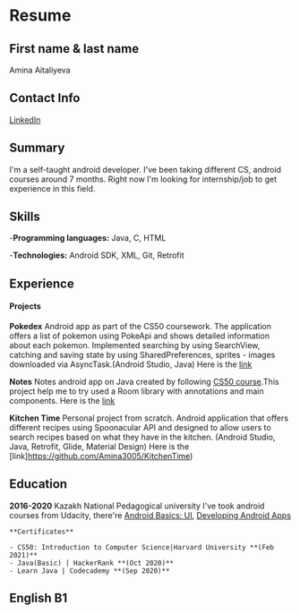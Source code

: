 # Resume
## First name & last name
Amina Aitaliyeva
##  Contact Info
[LinkedIn](https://www.linkedin.com/in/amina-aitaliyeva/)
## Summary
I'm a self-taught android developer. I've been taking different CS, android courses around 7 months. Right now I'm looking for internship/job to get experience in this field.
## Skills
-**Programming languages:** Java, C, HTML

-**Technologies:** Android SDK, XML, Git, Retrofit
## Experience
#### Projects
**Pokedex** Android app as part of the CS50 coursework. The application offers a list of pokemon using PokeApi
and shows detailed information about each pokemon. Implemented searching by using SearchView,
catching and saving state by using SharedPreferences, sprites - images downloaded via
AsyncTask.(Android Studio, Java)
Here is the [link](https://github.com/Amina3005/Pokemon) 

 **Notes**
 Notes android app on Java created by following [CS50 course](https://cs50.harvard.edu/x/2020/tracks/mobile/ios/notes/).This project help me to try used a Room library     with annotations and main components.
 Here is the [link](https://github.com/Amina3005/Notes)

 **Kitchen Time**
 Personal project from scratch. Android application that offers different recipes using Spoonacular API
 and designed to allow users to search recipes based on what they have in the kitchen. (Android Studio, Java, Retrofit, Glide, Material Design)
 Here is the [link]https://github.com/Amina3005/KitchenTime)
## Education
**2016-2020** Kazakh National Pedagogical university
I've took android courses from Udacity, there're [Android Basics: UI](https://www.udacity.com/course/android-basics-user-interface--ud834), [Developing Android Apps](https://www.udacity.com/course/new-android-fundamentals--ud851)

    **Certificates**
    
    - CS50: Introduction to Computer Science|Harvard University **(Feb 2021)**
    - Java(Basic) | HackerRank **(Oct 2020)**
    - Learn Java | Codecademy **(Sep 2020)**


## English B1
